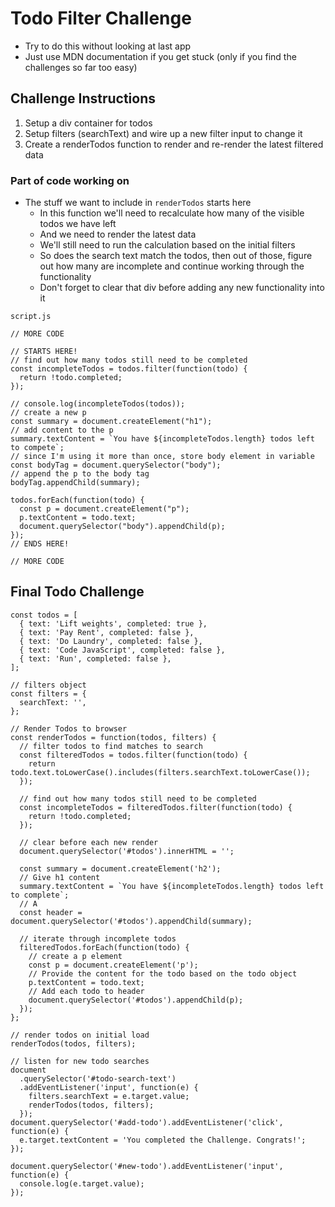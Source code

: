 # Todo Filter Challenge
* Try to do this without looking at last app
* Just use MDN documentation if you get stuck (only if you find the challenges so far too easy)

## Challenge Instructions
1. Setup a div container for todos
2. Setup filters (searchText) and wire up a new filter input to change it
3. Create a renderTodos function to render and re-render the latest filtered data

### Part of code working on
* The stuff we want to include in `renderTodos` starts here
    - In this function we'll need to recalculate how many of the visible todos we have left
    - And we need to render the latest data
    - We'll still need to run the calculation based on the initial filters
    - So does the search text match the todos, then out of those, figure out how many are incomplete and continue working through the functionality
    - Don't forget to clear that div before adding any new functionality into it

`script.js`

```
// MORE CODE

// STARTS HERE!
// find out how many todos still need to be completed
const incompleteTodos = todos.filter(function(todo) {
  return !todo.completed;
});

// console.log(incompleteTodos(todos));
// create a new p
const summary = document.createElement("h1");
// add content to the p
summary.textContent = `You have ${incompleteTodos.length} todos left to compete`;
// since I'm using it more than once, store body element in variable
const bodyTag = document.querySelector("body");
// append the p to the body tag
bodyTag.appendChild(summary);

todos.forEach(function(todo) {
  const p = document.createElement("p");
  p.textContent = todo.text;
  document.querySelector("body").appendChild(p);
});
// ENDS HERE!

// MORE CODE
```

## Final Todo Challenge
```
const todos = [
  { text: 'Lift weights', completed: true },
  { text: 'Pay Rent', completed: false },
  { text: 'Do Laundry', completed: false },
  { text: 'Code JavaScript', completed: false },
  { text: 'Run', completed: false },
];

// filters object
const filters = {
  searchText: '',
};

// Render Todos to browser
const renderTodos = function(todos, filters) {
  // filter todos to find matches to search
  const filteredTodos = todos.filter(function(todo) {
    return todo.text.toLowerCase().includes(filters.searchText.toLowerCase());
  });

  // find out how many todos still need to be completed
  const incompleteTodos = filteredTodos.filter(function(todo) {
    return !todo.completed;
  });

  // clear before each new render
  document.querySelector('#todos').innerHTML = '';

  const summary = document.createElement('h2');
  // Give h1 content
  summary.textContent = `You have ${incompleteTodos.length} todos left to complete`;
  // A
  const header = document.querySelector('#todos').appendChild(summary);

  // iterate through incomplete todos
  filteredTodos.forEach(function(todo) {
    // create a p element
    const p = document.createElement('p');
    // Provide the content for the todo based on the todo object
    p.textContent = todo.text;
    // Add each todo to header
    document.querySelector('#todos').appendChild(p);
  });
};

// render todos on initial load
renderTodos(todos, filters);

// listen for new todo searches
document
  .querySelector('#todo-search-text')
  .addEventListener('input', function(e) {
    filters.searchText = e.target.value;
    renderTodos(todos, filters);
  });
document.querySelector('#add-todo').addEventListener('click', function(e) {
  e.target.textContent = 'You completed the Challenge. Congrats!';
});

document.querySelector('#new-todo').addEventListener('input', function(e) {
  console.log(e.target.value);
});
```
